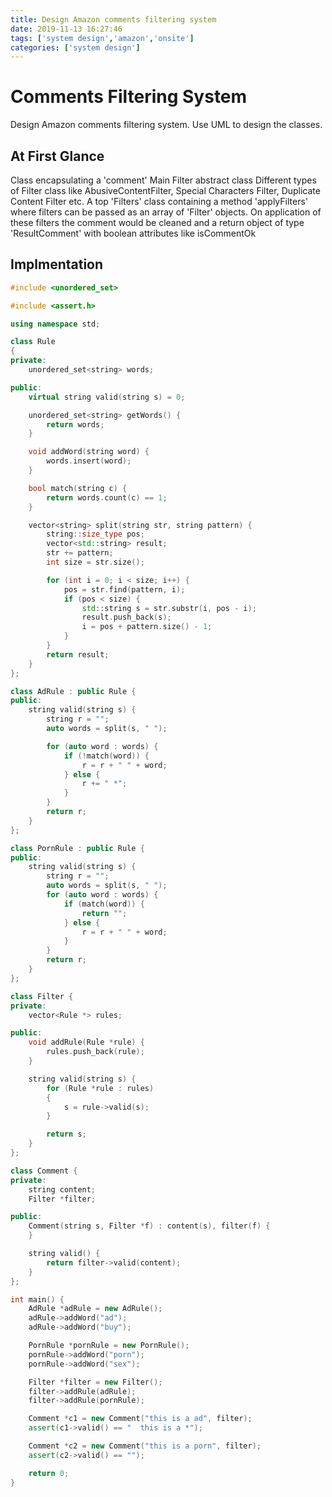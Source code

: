 ```yaml
---
title: Design Amazon comments filtering system
date: 2019-11-13 16:27:46
tags: ['system design','amazon','onsite']
categories: ['system design']
---
```

# Comments Filtering System
Design Amazon comments filtering system. Use UML to design the classes.
<!-- more -->

## At First Glance
Class encapsulating a 'comment'
Main Filter abstract class
Different types of Filter class like AbusiveContentFilter, Special Characters Filter, Duplicate Content Filter etc.
A top 'Filters' class containing a method 'applyFilters' where filters can be passed as an array of 'Filter' objects.
On application of these filters the comment would be cleaned and a return object of type 'ResultComment' with boolean attributes like isCommentOk

## Implmentation
```c++
#include <unordered_set>

#include <assert.h>

using namespace std;

class Rule
{
private:
    unordered_set<string> words;

public:
    virtual string valid(string s) = 0;

    unordered_set<string> getWords() {
        return words;
    }

    void addWord(string word) {
        words.insert(word);
    }

    bool match(string c) {
        return words.count(c) == 1;
    }

    vector<string> split(string str, string pattern) {
        string::size_type pos;
        vector<std::string> result;
        str += pattern;
        int size = str.size();

        for (int i = 0; i < size; i++) {
            pos = str.find(pattern, i);
            if (pos < size) {
                std::string s = str.substr(i, pos - i);
                result.push_back(s);
                i = pos + pattern.size() - 1;
            }
        }
        return result;
    }
};

class AdRule : public Rule {
public:
    string valid(string s) {
        string r = "";
        auto words = split(s, " ");

        for (auto word : words) {
            if (!match(word)) {
                r = r + " " + word;
            } else {
                r += " *";
            }
        }
        return r;
    }
};

class PornRule : public Rule {
public:
    string valid(string s) {
        string r = "";
        auto words = split(s, " ");
        for (auto word : words) {
            if (match(word)) {
                return "";
            } else {
                r = r + " " + word;
            }
        }
        return r;
    }
};

class Filter {
private:
    vector<Rule *> rules;

public:
    void addRule(Rule *rule) {
        rules.push_back(rule);
    }

    string valid(string s) {
        for (Rule *rule : rules)
        {
            s = rule->valid(s);
        }

        return s;
    }
};

class Comment {
private:
    string content;
    Filter *filter;

public:
    Comment(string s, Filter *f) : content(s), filter(f) {
    }

    string valid() {
        return filter->valid(content);
    }
};

int main() {
    AdRule *adRule = new AdRule();
    adRule->addWord("ad");
    adRule->addWord("buy");

    PornRule *pornRule = new PornRule();
    pornRule->addWord("porn");
    pornRule->addWord("sex");

    Filter *filter = new Filter();
    filter->addRule(adRule);
    filter->addRule(pornRule);

    Comment *c1 = new Comment("this is a ad", filter);
    assert(c1->valid() == "  this is a *");

    Comment *c2 = new Comment("this is a porn", filter);
    assert(c2->valid() == "");

    return 0;
}
```